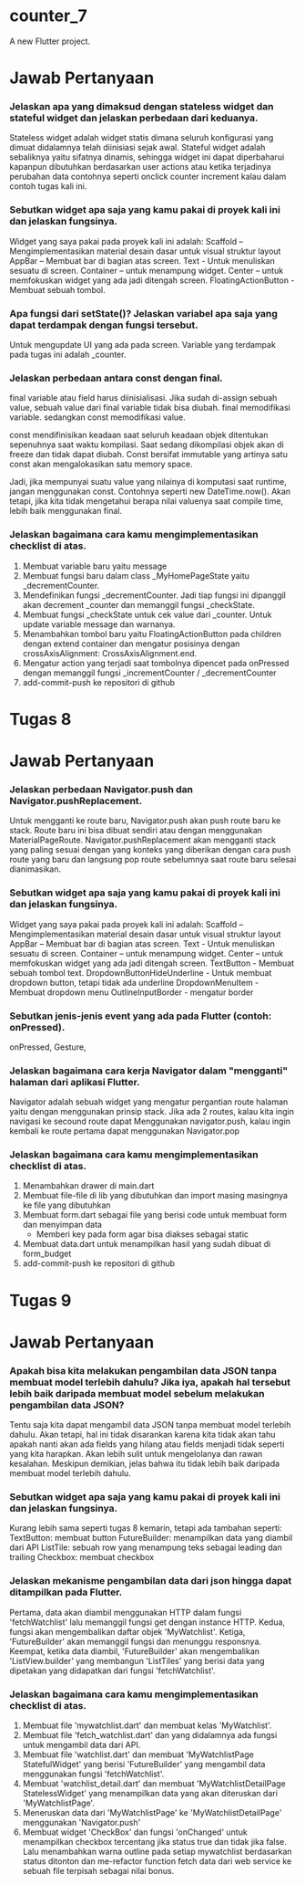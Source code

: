 # counter_7

A new Flutter project.

# Jawab Pertanyaan

### Jelaskan apa yang dimaksud dengan stateless widget dan stateful widget dan jelaskan perbedaan dari keduanya.
Stateless widget adalah widget statis dimana seluruh konfigurasi yang dimuat didalamnya telah diinisiasi sejak awal. Stateful widget adalah sebaliknya yaitu sifatnya dinamis, sehingga widget ini dapat diperbaharui kapanpun dibutuhkan berdasarkan user actions atau ketika terjadinya perubahan data contohnya seperti onclick counter increment kalau dalam contoh tugas kali ini.

### Sebutkan widget apa saja yang kamu pakai di proyek kali ini dan jelaskan fungsinya.
Widget yang saya pakai pada proyek kali ini adalah:
Scaffold – Mengimplementasikan material desain dasar untuk visual struktur layout
AppBar – Membuat bar di bagian atas screen.
Text - Untuk menuliskan sesuatu di screen.
Container – untuk menampung widget.
Center – untuk memfokuskan widget yang ada jadi ditengah screen.
FloatingActionButton - Membuat sebuah tombol.

### Apa fungsi dari setState()? Jelaskan variabel apa saja yang dapat terdampak dengan fungsi tersebut.
Untuk mengupdate UI yang ada pada screen. Variable yang terdampak pada tugas ini adalah _counter.

### Jelaskan perbedaan antara const dengan final.
final variable atau field harus diinisialisasi. Jika sudah di-assign sebuah value, sebuah value dari final variable tidak bisa diubah. final memodifikasi variable. sedangkan const memodifikasi value.

const mendifinisikan keadaan saat seluruh keadaan objek ditentukan sepenuhnya saat waktu kompilasi. Saat sedang dikompilasi objek akan di freeze dan tidak dapat diubah. Const bersifat immutable yang artinya satu const akan mengalokasikan satu memory space.

Jadi, jika mempunyai suatu value yang nilainya di komputasi saat runtime, jangan menggunakan const. Contohnya seperti new DateTime.now(). Akan tetapi, jika kita tidak mengetahui berapa nilai valuenya saat compile time, lebih baik menggunakan final.

### Jelaskan bagaimana cara kamu mengimplementasikan checklist di atas.
1. Membuat variable baru yaitu message 
1. Membuat fungsi baru dalam class _MyHomePageState yaitu _decrementCounter.
2. Mendefinikan fungsi _decrementCounter. Jadi tiap fungsi ini dipanggil akan decrement _counter dan memanggil fungsi _checkState.
3. Membuat fungsi _checkState untuk cek value dari _counter. Untuk update variable message dan warnanya.
4. Menambahkan tombol baru yaitu FloatingActionButton pada children dengan extend container dan mengatur posisinya dengan crossAxisAlignment: CrossAxisAlignment.end.
6. Mengatur action yang terjadi saat tombolnya dipencet pada onPressed dengan memanggil fungsi _incrementCounter / _decrementCounter
7. add-commit-push ke repositori di github

# Tugas 8

# Jawab Pertanyaan

### Jelaskan perbedaan Navigator.push dan Navigator.pushReplacement.
Untuk mengganti ke route baru, Navigator.push akan push route baru ke stack. Route baru ini bisa dibuat sendiri atau dengan menggunakan MaterialPageRoute. 
Navigator.pushReplacement akan mengganti stack yang paling sesuai dengan yang konteks yang diberikan dengan cara push route yang baru dan langsung pop route sebelumnya saat route baru selesai dianimasikan.

### Sebutkan widget apa saja yang kamu pakai di proyek kali ini dan jelaskan fungsinya.
Widget yang saya pakai pada proyek kali ini adalah:
Scaffold – Mengimplementasikan material desain dasar untuk visual struktur layout
AppBar – Membuat bar di bagian atas screen.
Text - Untuk menuliskan sesuatu di screen.
Container – untuk menampung widget.
Center – untuk memfokuskan widget yang ada jadi ditengah screen.
TextButton - Membuat sebuah tombol text.
DropdownButtonHideUnderline - Untuk membuat dropdown button, tetapi tidak ada underline
DropdownMenuItem - Membuat dropdown menu
OutlineInputBorder - mengatur border

### Sebutkan jenis-jenis event yang ada pada Flutter (contoh: onPressed).
onPressed, Gesture,

### Jelaskan bagaimana cara kerja Navigator dalam "mengganti" halaman dari aplikasi Flutter.
Navigator adalah sebuah widget yang mengatur pergantian route halaman yaitu dengan menggunakan prinsip stack. Jika ada 2 routes, kalau kita ingin navigasi ke secound route dapat Menggunakan navigator.push, kalau ingin kembali ke route pertama dapat menggunakan Navigator.pop

### Jelaskan bagaimana cara kamu mengimplementasikan checklist di atas.
1. Menambahkan drawer di main.dart
2. Membuat file-file di lib yang dibutuhkan dan import masing masingnya ke file yang dibutuhkan
3. Membuat form.dart sebagai file yang berisi code untuk membuat form dan menyimpan data
   - Memberi key pada form agar bisa diakses sebagai static
4. Membuat data.dart untuk menampilkan hasil yang sudah dibuat di form_budget
5. add-commit-push ke repositori di github


# Tugas 9

# Jawab Pertanyaan

### Apakah bisa kita melakukan pengambilan data JSON tanpa membuat model terlebih dahulu? Jika iya, apakah hal tersebut lebih baik daripada membuat model sebelum melakukan pengambilan data JSON?
Tentu saja kita dapat mengambil data JSON tanpa membuat model terlebih dahulu. Akan tetapi, hal ini tidak disarankan karena kita tidak akan tahu apakah nanti akan ada fields yang hilang atau fields menjadi tidak seperti yang kita harapkan. Akan lebih sulit untuk mengelolanya dan rawan kesalahan. Meskipun demikian, jelas bahwa itu tidak lebih baik daripada membuat model terlebih dahulu.

### Sebutkan widget apa saja yang kamu pakai di proyek kali ini dan jelaskan fungsinya.
Kurang lebih sama seperti tugas 8 kemarin, tetapi ada tambahan seperti:
TextButton: membuat button
FutureBuilder: menampilkan data yang diambil dari API
ListTile: sebuah row yang menampung teks sebagai leading dan trailing
Checkbox: membuat checkbox

### Jelaskan mekanisme pengambilan data dari json hingga dapat ditampilkan pada Flutter.
Pertama, data akan diambil menggunakan HTTP dalam fungsi 'fetchWatchlist' lalu memanggil fungsi get dengan instance HTTP. Kedua, fungsi akan mengembalikan daftar objek 'MyWatchlist'. Ketiga, 'FutureBuilder' akan memanggil fungsi dan menunggu responsnya. Keempat, ketika data diambil, 'FutureBuilder' akan mengembalikan 'ListView.builder' yang membangun 'ListTiles' yang berisi data yang dipetakan yang didapatkan dari fungsi 'fetchWatchlist'.

### Jelaskan bagaimana cara kamu mengimplementasikan checklist di atas.
1. Membuat file 'mywatchlist.dart' dan membuat kelas 'MyWatchlist'.
2. Membuat file 'fetch_watchlist.dart' dan yang didalamnya ada fungsi untuk mengambil data dari API.
3. Membuat file 'watchlist.dart' dan membuat 'MyWatchlistPage StatefulWidget' yang berisi 'FutureBuilder' yang mengambil data menggunakan fungsi 'fetchWatchlist'.
4. Membuat 'watchlist_detail.dart' dan membuat 'MyWatchlistDetailPage StatelessWidget' yang menampilkan data yang akan diteruskan dari 'MyWatchlistPage'.
5. Meneruskan data dari 'MyWatchlistPage' ke 'MyWatchlistDetailPage' menggunakan 'Navigator.push'
6. Membuat widget 'CheckBox' dan fungsi 'onChanged' untuk menampilkan checkbox tercentang jika status true dan tidak jika false. Lalu menambahkan warna outline pada setiap mywatchlist berdasarkan status ditonton dan me-refactor function fetch data dari web service ke sebuah file terpisah sebagai nilai bonus.